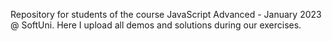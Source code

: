 Repository for students of the course JavaScript Advanced - January 2023 @ SoftUni. Here I upload all demos and solutions during our exercises.
